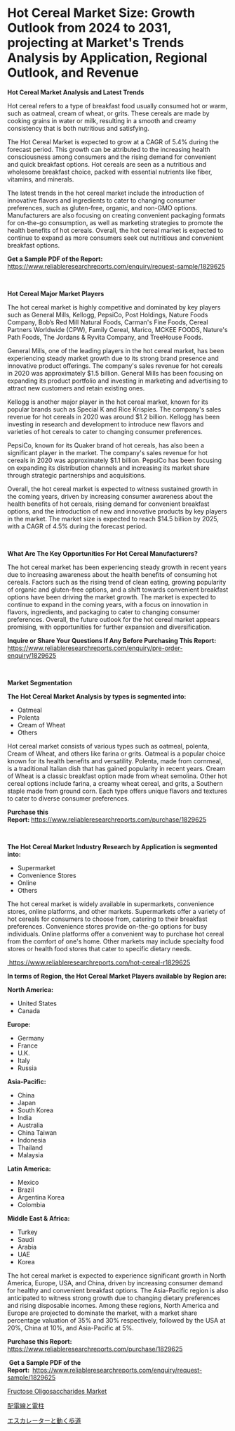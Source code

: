 <p><h1>Hot Cereal Market Size: Growth Outlook from 2024 to 2031, projecting at Market's Trends Analysis by Application, Regional Outlook, and Revenue</h1></p><p><strong>Hot Cereal Market Analysis and Latest Trends</strong></p>
<p><p>Hot cereal refers to a type of breakfast food usually consumed hot or warm, such as oatmeal, cream of wheat, or grits. These cereals are made by cooking grains in water or milk, resulting in a smooth and creamy consistency that is both nutritious and satisfying.</p><p>The Hot Cereal Market is expected to grow at a CAGR of 5.4% during the forecast period. This growth can be attributed to the increasing health consciousness among consumers and the rising demand for convenient and quick breakfast options. Hot cereals are seen as a nutritious and wholesome breakfast choice, packed with essential nutrients like fiber, vitamins, and minerals.</p><p>The latest trends in the hot cereal market include the introduction of innovative flavors and ingredients to cater to changing consumer preferences, such as gluten-free, organic, and non-GMO options. Manufacturers are also focusing on creating convenient packaging formats for on-the-go consumption, as well as marketing strategies to promote the health benefits of hot cereals. Overall, the hot cereal market is expected to continue to expand as more consumers seek out nutritious and convenient breakfast options.</p></p>
<p><strong>Get a Sample PDF of the Report:&nbsp;</strong> <a href="https://www.reliableresearchreports.com/enquiry/request-sample/1829625">https://www.reliableresearchreports.com/enquiry/request-sample/1829625</a></p>
<p>&nbsp;</p>
<p><strong>Hot Cereal Major Market Players</strong></p>
<p><p>The hot cereal market is highly competitive and dominated by key players such as General Mills, Kellogg, PepsiCo, Post Holdings, Nature Foods Company, Bob’s Red Mill Natural Foods, Carman's Fine Foods, Cereal Partners Worldwide (CPW), Family Cereal, Marico, MCKEE FOODS, Nature's Path Foods, The Jordans & Ryvita Company, and TreeHouse Foods.</p><p>General Mills, one of the leading players in the hot cereal market, has been experiencing steady market growth due to its strong brand presence and innovative product offerings. The company's sales revenue for hot cereals in 2020 was approximately $1.5 billion. General Mills has been focusing on expanding its product portfolio and investing in marketing and advertising to attract new customers and retain existing ones.</p><p>Kellogg is another major player in the hot cereal market, known for its popular brands such as Special K and Rice Krispies. The company's sales revenue for hot cereals in 2020 was around $1.2 billion. Kellogg has been investing in research and development to introduce new flavors and varieties of hot cereals to cater to changing consumer preferences.</p><p>PepsiCo, known for its Quaker brand of hot cereals, has also been a significant player in the market. The company's sales revenue for hot cereals in 2020 was approximately $1.1 billion. PepsiCo has been focusing on expanding its distribution channels and increasing its market share through strategic partnerships and acquisitions.</p><p>Overall, the hot cereal market is expected to witness sustained growth in the coming years, driven by increasing consumer awareness about the health benefits of hot cereals, rising demand for convenient breakfast options, and the introduction of new and innovative products by key players in the market. The market size is expected to reach $14.5 billion by 2025, with a CAGR of 4.5% during the forecast period.</p></p>
<p>&nbsp;</p>
<p><strong>What Are The Key Opportunities For Hot Cereal Manufacturers?</strong></p>
<p><p>The hot cereal market has been experiencing steady growth in recent years due to increasing awareness about the health benefits of consuming hot cereals. Factors such as the rising trend of clean eating, growing popularity of organic and gluten-free options, and a shift towards convenient breakfast options have been driving the market growth. The market is expected to continue to expand in the coming years, with a focus on innovation in flavors, ingredients, and packaging to cater to changing consumer preferences. Overall, the future outlook for the hot cereal market appears promising, with opportunities for further expansion and diversification.</p></p>
<p><strong>Inquire or Share Your Questions If Any Before Purchasing This Report:</strong> <a href="https://www.reliableresearchreports.com/enquiry/pre-order-enquiry/1829625">https://www.reliableresearchreports.com/enquiry/pre-order-enquiry/1829625</a></p>
<p>&nbsp;</p>
<p><strong>Market Segmentation</strong></p>
<p><strong>The Hot Cereal Market Analysis by types is segmented into:</strong></p>
<p><ul><li>Oatmeal</li><li>Polenta</li><li>Cream of Wheat</li><li>Others</li></ul></p>
<p><p>Hot cereal market consists of various types such as oatmeal, polenta, Cream of Wheat, and others like farina or grits. Oatmeal is a popular choice known for its health benefits and versatility. Polenta, made from cornmeal, is a traditional Italian dish that has gained popularity in recent years. Cream of Wheat is a classic breakfast option made from wheat semolina. Other hot cereal options include farina, a creamy wheat cereal, and grits, a Southern staple made from ground corn. Each type offers unique flavors and textures to cater to diverse consumer preferences.</p></p>
<p><strong>Purchase this Report:&nbsp;</strong><a href="https://www.reliableresearchreports.com/purchase/1829625">https://www.reliableresearchreports.com/purchase/1829625</a></p>
<p>&nbsp;</p>
<p><strong>The Hot Cereal Market Industry Research by Application is segmented into:</strong></p>
<p><ul><li>Supermarket</li><li>Convenience Stores</li><li>Online</li><li>Others</li></ul></p>
<p><p>The hot cereal market is widely available in supermarkets, convenience stores, online platforms, and other markets. Supermarkets offer a variety of hot cereals for consumers to choose from, catering to their breakfast preferences. Convenience stores provide on-the-go options for busy individuals. Online platforms offer a convenient way to purchase hot cereal from the comfort of one's home. Other markets may include specialty food stores or health food stores that cater to specific dietary needs.</p></p>
<p><a href="https://www.reliableresearchreports.com/hot-cereal-r1829625">&nbsp;https://www.reliableresearchreports.com/hot-cereal-r1829625</a></p>
<p><strong>In terms of Region, the Hot Cereal Market Players available by Region are:</strong></p>
<p>
    <p> <strong> North America: </strong>
        <ul>
            <li>United States</li>
            <li>Canada</li>
        </ul>
        </p> 
    <p> <strong> Europe: </strong>
        <ul>
            <li>Germany</li>
            <li>France</li>
            <li>U.K.</li>
            <li>Italy</li>
            <li>Russia</li>
        </ul>
        </p> 
    <p> <strong> Asia-Pacific: </strong>
        <ul>
            <li>China</li>
            <li>Japan</li>
            <li>South Korea</li>
            <li>India</li>
            <li>Australia</li>
            <li>China Taiwan</li>
            <li>Indonesia</li>
            <li>Thailand</li>
            <li>Malaysia</li>
        </ul>
        </p> 
    <p> <strong> Latin America: </strong>
        <ul>
            <li>Mexico</li>
            <li>Brazil</li>
            <li>Argentina Korea</li>
            <li>Colombia</li>
        </ul>
        </p> 
    <p> <strong> Middle East & Africa: </strong>
        <ul>
            <li>Turkey</li>
            <li>Saudi</li>
            <li>Arabia</li>
            <li>UAE</li>
            <li>Korea</li>
        </ul>
    </p>
    </p>
<p><p>The hot cereal market is expected to experience significant growth in North America, Europe, USA, and China, driven by increasing consumer demand for healthy and convenient breakfast options. The Asia-Pacific region is also anticipated to witness strong growth due to changing dietary preferences and rising disposable incomes. Among these regions, North America and Europe are projected to dominate the market, with a market share percentage valuation of 35% and 30% respectively, followed by the USA at 20%, China at 10%, and Asia-Pacific at 5%.</p></p>
<p><strong>Purchase this Report: </strong><a href="https://www.reliableresearchreports.com/purchase/1829625">https://www.reliableresearchreports.com/purchase/1829625</a></p>
<p>&nbsp;<strong>Get a Sample PDF of the Report:&nbsp;&nbsp;</strong><a href="https://www.reliableresearchreports.com/enquiry/request-sample/1829625">https://www.reliableresearchreports.com/enquiry/request-sample/1829625</a></p>
<p><strong></strong></p>
<p><p><a href="https://github.com/mbisetmhermsr/Market-Research-Report-List-2/blob/main/fructose-oligosaccharides-market.md">Fructose Oligosaccharides Market</a></p><p><a href="https://github.com/RodHoppe07/Market-Research-Report-List-1/blob/main/412264019185.md">配電線と電柱</a></p><p><a href="https://github.com/laurenreichert/Market-Research-Report-List-1/blob/main/989643319184.md">エスカレーターと動く歩道</a></p></p>